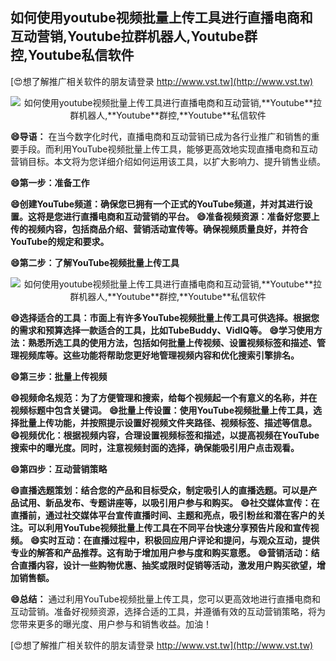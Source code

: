 ## **如何使用youtube视频批量上传工具进行直播电商和互动营销,**Youtube**拉群机器人,**Youtube**群控,**Youtube**私信软件**

[😍想了解推广相关软件的朋友请登录 http://www.vst.tw](http://www.vst.tw)

 <center><img src="https://vst.tw/MP4/tuiguang/png/8.png" alt="如何使用youtube视频批量上传工具进行直播电商和互动营销,**Youtube**拉群机器人,**Youtube**群控,**Youtube**私信软件"></center>

**😄导语：**
在当今数字化时代，直播电商和互动营销已成为各行业推广和销售的重要手段。而利用YouTube视频批量上传工具，能够更高效地实现直播电商和互动营销目标。本文将为您详细介绍如何运用该工具，以扩大影响力、提升销售业绩。

**😄第一步：准备工作**

**😄创建YouTube频道：确保您已拥有一个正式的YouTube频道，并对其进行设置。这将是您进行直播电商和互动营销的平台。**
**😄准备视频资源：准备好您要上传的视频内容，包括商品介绍、营销活动宣传等。确保视频质量良好，并符合YouTube的规定和要求。**

**😄第二步：了解YouTube视频批量上传工具**

 <center><img src="https://vst.tw/MP4/tuiguang/png/2.png" alt="如何使用youtube视频批量上传工具进行直播电商和互动营销,**Youtube**拉群机器人,**Youtube**群控,**Youtube**私信软件"></center>

**😄选择适合的工具：市面上有许多YouTube视频批量上传工具可供选择。根据您的需求和预算选择一款适合的工具，比如TubeBuddy、VidIQ等。**
**😄学习使用方法：熟悉所选工具的使用方法，包括如何批量上传视频、设置视频标签和描述、管理视频库等。这些功能将帮助您更好地管理视频内容和优化搜索引擎排名。**

**😄第三步：批量上传视频**

**😄视频命名规范：为了方便管理和搜索，给每个视频起一个有意义的名称，并在视频标题中包含关键词。**
**😄批量上传设置：使用YouTube视频批量上传工具，选择批量上传功能，并按照提示设置好视频文件夹路径、视频标签、描述等信息。**
**😄视频优化：根据视频内容，合理设置视频标签和描述，以提高视频在YouTube搜索中的曝光度。同时，注意视频封面的选择，确保能吸引用户点击观看。**

**😄第四步：互动营销策略**

**😄直播选题策划：结合您的产品和目标受众，制定吸引人的直播选题。可以是产品试用、新品发布、专题讲座等，以吸引用户参与和购买。**
**😄社交媒体宣传：在直播前，通过社交媒体平台宣传直播时间、主题和亮点，吸引粉丝和潜在客户的关注。可以利用YouTube视频批量上传工具在不同平台快速分享预告片段和宣传视频。**
**😄实时互动：在直播过程中，积极回应用户评论和提问，与观众互动，提供专业的解答和产品推荐。这有助于增加用户参与度和购买意愿。**
**😄营销活动：结合直播内容，设计一些购物优惠、抽奖或限时促销等活动，激发用户购买欲望，增加销售额。**

**😄总结：**
通过利用YouTube视频批量上传工具，您可以更高效地进行直播电商和互动营销。准备好视频资源，选择合适的工具，并遵循有效的互动营销策略，将为您带来更多的曝光度、用户参与和销售收益。加油！

[😍想了解推广相关软件的朋友请登录 http://www.vst.tw](http://www.vst.tw)



